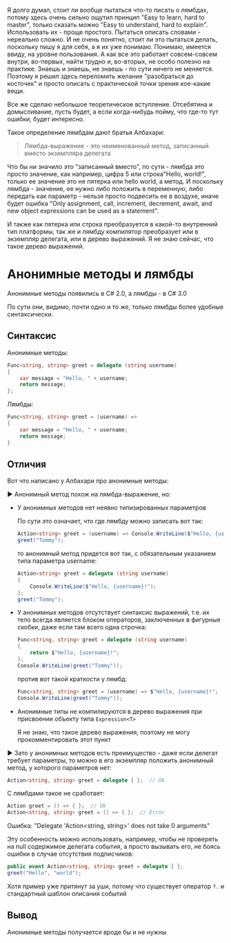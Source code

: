 Я долго думал, стоит ли вообще пытаться что-то писать о лямбдах, потому здесь очень сильно ощутил принцип "Easy to learn, hard to master", только сказать можно "Easy to understand, hard to explain". Использовать их - проще простого. Пытаться описать словами - нереально сложно. И не очень понятно, стоит ли это пытаться делать, поскольку пишу я для себя, а я их уже понимаю. Понимаю, имеется ввиду, на уровне пользования. А как все это работает совсем-совсем внутри, во-первых, найти трудно и, во-вторых, не особо полезно на практике. Знаешь и знаешь, не знаешь - по сути ничего не меняется. Поэтому я решил здесь переломить желание "разобраться до косточек" и просто описать с практической точки зрения кое-какие вещи.



Все же сделаю небольшое теоретическое вступление. Отсебятина и домысливание, пусть будет, а если когда-нибудь пойму, что где-то тут ошибки, будет интересно.

Такое определение лямбдам дают братья Албахари:

> Лямбда-выражение - это неименованный метод, записанный вместо экземпляра делегата

Что бы ни значило это "записанный вместо", по сути - лямбда это просто значение, как например, цифра 5 или строка"Hello, world!", только ее значение это не пятерка или hello world, а метод. И поскольку лямбда - значение, ее нужно либо положить в переменную, либо передать как параметр - нельзя просто подвесить ее в воздухе, иначе будет ошибка "Only assignment, call, increment, decrement, await, and new object expressions can be used as a statement".

И также как пятерка или строка преобразуется в какой-то внутренний тип платформы, так же и лямбду компилятор преобразует или в экземпляр делегата, или в дерево выражений. Я не знаю сейчас, что такое дерево выражений.



# Анонимные методы и лямбды

Анонимные методы появились в C# 2.0, а лямбды - в C# 3.0

По сути они, видимо, почти одно и то же, только лямбды более удобные синтаксически.

## Синтаксис

Анонимные методы:

```c#
Func<string, string> greet = delegate (string username)
{
    var message = "Hello, " + username;
    return message;
};
```

Лямбды:

```c#
Func<string, string> greet = (username) =>
{
    var message = "Hello, " + username;
    return message;
}
```



## Отличия

Вот что написано у Албахари про анонимные методы:

► Анонимный метод похож на лямбда-выражение, но:

* У анонимных методов нет неявно типизированных параметров

  По сути это означает, что где лямбду можно записать вот так:

  ```c#
  Action<string> greet = (username) => Console.WriteLine($"Hello, {username}!");
  greet("Tommy");
  ```

  то анонимный метод придется вот так, с обязательным указанием типа параметра username:

  ```c#
  Action<string> greet = delegate (string username) 
  { 
      Console.WriteLine($"Hello, {username}!"); 
  };
  greet("Tommy");
  ```

* У анонимных методов отсутствует синтаксис выражений, т.е. их тело всегда является блоком операторов, заключенных в фигурные скобки, даже если там всего одна строчка:

  ```c#
  Func<string, string> greet = delegate (string username)
  {
      return $"Hello, {username}!";
  };
  Console.WriteLine(greet("Tommy"));
  ```

  против вот такой краткости у лямбд:

  ```c#
  Func<string, string> greet = (username) => $"Hello, {username}!";
  Console.WriteLine(greet("Tommy"));
  ```

* Анонимные типы не компилируются в дерево выражения при присвоении объекту типа `Expression<T>`

  Я не знаю, что такое дерево выражения, поэтому не могу прокомментировать этот пункт

► Зато у анонимных методов есть преимущество - даже если делегат требует параметры, то можно в его экземпляр положить анонимный метод, у которого параметров нет:

```c#
Action<string, string> greet = delegate { };  // Ok
```

С лямбдами такое не сработает:

```c#
Action greet = () => { };  // Ok
Action<string, string> greet = () => { };  // Error
```

Ошибка: "Delegate 'Action<string, string>' does not take 0 arguments"

Эту особенность можно использовать, например, чтобы не проверять на null содержимое делегата события, а просто вызывать его, не боясь ошибки в случае отсутствия подписчиков:

```c#
public event Action<string, string> greet = delegate { };
greet("Hello", "world");
```

Хотя пример уже притянут за уши, потому что существует оператор `?.` и стандартный шаблон описания событий

## Вывод

Анонимные методы получается вроде бы и не нужны
